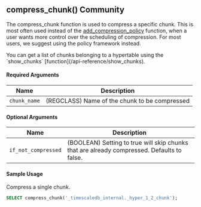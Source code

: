 ## compress_chunk() <tag type="community">Community</tag>

The compress_chunk function is used to compress a specific chunk. This is
most often used instead of the
[add_compression_policy](#add_compression_policy) function, when a user
wants more control over the scheduling of compression. For most users, we
suggest using the policy framework instead.

<highlight type="tip">
You can get a list of chunks belonging to a hypertable using the
`show_chunks` [function](/api-reference/show_chunks).
</highlight>

#### Required Arguments 

|Name|Description|
|---|---|
| `chunk_name` | (REGCLASS) Name of the chunk to be compressed|


#### Optional Arguments 

|Name|Description|
|---|---|
| `if_not_compressed` | (BOOLEAN) Setting to true will skip chunks that are already compressed. Defaults to false.|

#### Sample Usage 
Compress a single chunk.

``` sql
SELECT compress_chunk('_timescaledb_internal._hyper_1_2_chunk');
```